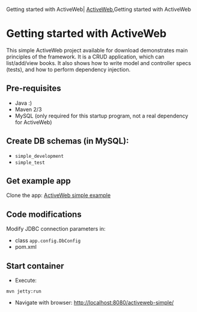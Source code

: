 Getting started with ActiveWeb| <a href="/activeweb">ActiveWeb</a>,Getting started with ActiveWeb

# Getting started with ActiveWeb



This simple ActiveWeb project available for download demonstrates main principles of the framework.
It is a CRUD application, which can list/add/view books. It also shows how to write model and controller specs (tests),
and how to perform dependency injection.

## Pre-requisites

* Java :)
* Maven 2/3
* MySQL (only required for this startup program, not a real dependency for ActiveWeb)


## Create DB  schemas (in MySQL):

* `simple_development`
* `simple_test`

## Get example app

Clone the app: [ActiveWeb simple example](https://github.com/javalite/activeweb-simple/)

## Code modifications

Modify JDBC connection parameters in:

* class `app.config.DbConfig`</li>
* pom.xml


## Start container

* Execute:

~~~~ {.prettyprint}
mvn jetty:run
~~~~

* Navigate with browser: [http://localhost:8080/activeweb-simple/](http://localhost:8080/activeweb-simple/)